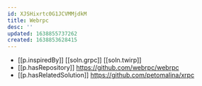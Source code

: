 ```yaml
---
id: XJSHixrtc0G1JCVMMjdkM
title: Webrpc
desc: ''
updated: 1638855737262
created: 1638853628415
---
```


- [[p.inspiredBy]] [[soln.grpc]] [[soln.twirp]]
- [[p.hasRepository]] https://github.com/webrpc/webrpc
- [[p.hasRelatedSolution]] https://github.com/petomalina/xrpc